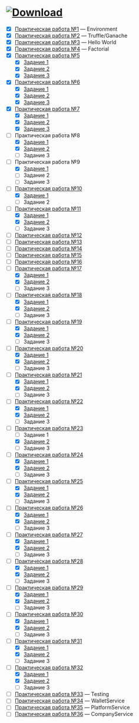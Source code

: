 # <a href="https://github.com/xttqd/obt/releases/download/latest/master.zip"><img alt="Download" src="https://custom-icon-badges.demolab.com/badge/-%D0%A1%D0%BA%D0%B0%D1%87%D0%B0%D1%82%D1%8C%20%D1%80%D0%B5%D0%BF%D0%BE%D0%B7%D0%B8%D1%82%D0%BE%D1%80%D0%B8%D0%B9-198754?style=for-the-badge&logo=download&logoColor=white"></a>


- [x] [Практическая работа №1](pdf/2024/Практическая%20работа%201.pdf) — Environment
- [x] [Практическая работа №2](pdf/2024/Практическая%20работа%202.pdf) — Truffle/Ganache
- [x] [Практическая работа №3](pdf/2024/Практическая%20работа%203.pdf) — Hello World
- [x] [Практическая работа №4](pdf/2024/Практическая%20работа%204.pdf) — Factorial
- [x] [Практическая работа №5](pdf/2024/Практическая%20работа%205.pdf)
    - [x] [Задание 1](contracts/5.1_DecimalToBinaryConverter.sol)
    - [x] [Задание 2](contracts/5.2_DecimalToHexConverter.sol)
    - [x] [Задание 3](contracts/5.3_BaseConverter.sol)
- [x] [Практическая работа №6](pdf/2024/Практическая%20работа%206.pdf)
    - [x] [Задание 1](contracts/6.1_Calculator.sol)
    - [x] [Задание 2](contracts/6.2_BitwiseCalculator.sol)
    - [x] [Задание 3](contracts/6.3_BitwiseCalculatorAdvanced.sol)
- [x] [Практическая работа №7](pdf/2024/Практическая%20работа%207.pdf)
    - [x] [Задание 1](contracts/7.1_Exponentiation.sol)
    - [x] [Задание 2](contracts/7.2_BitwiseShift.sol)
    - [x] [Задание 3](contracts/7.3_DateCalculator.sol) 
- [ ] Практическая работа №8
    - [x] [Задание 1](contracts/8_Note.sol)
    - [x] <a download href="https://github.com/xttqd/obt/raw/refs/heads/master/docs/2022/%D0%9F%D1%80%D0%B0%D0%BA%D1%82%D0%B8%D1%87%D0%B5%D1%81%D0%BA%D0%B0%D1%8F%2014.docx">Задание 2</a>
    - [ ] Задание 3
- [ ] Практическая работа №9
    - [x] [Задание 1](contracts/9_NewNote.sol)
    - [ ] Задание 2
    - [ ] Задание 3
- [ ] [Практическая работа №10](pdf/2024/Практическая%20работа%2010.pdf)
    - [x] [Задание 1](contracts/10_Greetings.sol)
    - [ ] Задание 2
- [ ] [Практическая работа №11](pdf/2024/Практическая%20работа%2011.pdf)
    - [x] [Задание 1](contracts/11_Voting.sol)
    - [x] <a download href="https://github.com/xttqd/obt/raw/refs/heads/master/docs/2022/%D0%9F%D1%80%D0%B0%D0%BA%D1%82%D0%B8%D1%87%D0%B5%D1%81%D0%BA%D0%B0%D1%8F%2032.docx">Задание 2</a>
    - [ ] Задание 3
- [ ] [Практическая работа №12](pdf/2024/Практическая%20работа%2012.pdf)
- [ ] [Практическая работа №13](pdf/2024/Практическая%20работа%2013.pdf)
- [ ] [Практическая работа №14](pdf/2024/Практическая%20работа%2014.pdf)
- [ ] [Практическая работа №15](pdf/2024/Практическая%20работа%2015.pdf)
- [ ] [Практическая работа №16](pdf/2024/Практическая%20работа%2016.pdf)
- [ ] [Практическая работа №17](pdf/2024/Практическая%20работа%2017.pdf)
    - [x] [Задание 1](contracts/17_Owner.sol)
    - [x] <a download href="https://github.com/xttqd/obt/raw/refs/heads/master/docs/2022/%D0%9F%D1%80%D0%B0%D0%BA%D1%82%D0%B8%D1%87%D0%B5%D1%81%D0%BA%D0%B0%D1%8F%2015.docx">Задание 2</a>
    - [ ] Задание 3
- [ ] [Практическая работа №18](pdf/2024/Практическая%20работа%2018.pdf)
    - [x] [Задание 1](contracts/18_Grades.sol)
    - [x] <a download href="https://github.com/xttqd/obt/raw/refs/heads/master/docs/2022/%D0%9F%D1%80%D0%B0%D0%BA%D1%82%D0%B8%D1%87%D0%B5%D1%81%D0%BA%D0%B0%D1%8F%2016.docx">Задание 2</a>
    - [ ] Задание 3
- [ ] [Практическая работа №19](pdf/2024/Практическая%20работа%2019.pdf)
    - [x] [Задание 1](contracts/19_Address.sol)
    - [x] <a download href="https://github.com/xttqd/obt/raw/refs/heads/master/docs/2022/%D0%9F%D1%80%D0%B0%D0%BA%D1%82%D0%B8%D1%87%D0%B5%D1%81%D0%BA%D0%B0%D1%8F%2017.docx">Задание 2</a>
    - [ ] Задание 3
- [ ] [Практическая работа №20](pdf/2024/Практическая%20работа%2020.pdf)
    - [x] [Задание 1](contracts/20_Voter.sol)
    - [x] <a download href="https://github.com/xttqd/obt/raw/refs/heads/master/docs/2022/%D0%9F%D1%80%D0%B0%D0%BA%D1%82%D0%B8%D1%87%D0%B5%D1%81%D0%BA%D0%B0%D1%8F%2018.docx">Задание 2</a>
    - [ ] Задание 3
- [ ] [Практическая работа №21](pdf/2024/Практическая%20работа%2021.pdf)
    - [x] [Задание 1](contracts/21_RandomSeven.sol)
    - [x] <a download href="https://github.com/xttqd/obt/raw/refs/heads/master/docs/2022/%D0%9F%D1%80%D0%B0%D0%BA%D1%82%D0%B8%D1%87%D0%B5%D1%81%D0%BA%D0%B0%D1%8F%2019.docx">Задание 2</a>
    - [ ] Задание 3
- [ ] [Практическая работа №22](pdf/2024/Практическая%20работа%2022.pdf)
    - [x] [Задание 1](contracts/22_RLottery.sol)
    - [x] <a download href="https://github.com/xttqd/obt/raw/refs/heads/master/docs/2022/%D0%9F%D1%80%D0%B0%D0%BA%D1%82%D0%B8%D1%87%D0%B5%D1%81%D0%BA%D0%B0%D1%8F%2020.docx">Задание 2</a>
    - [ ] Задание 3
- [ ] [Практическая работа №23](pdf/2024/Практическая%20работа%2023.pdf)
    - [ ] Задание 1
    - [x] <a download href="https://github.com/xttqd/obt/raw/refs/heads/master/docs/2022/%D0%9F%D1%80%D0%B0%D0%BA%D1%82%D0%B8%D1%87%D0%B5%D1%81%D0%BA%D0%B0%D1%8F%2021.docx">Задание 2</a>
    - [ ] Задание 3
- [ ] [Практическая работа №24](pdf/2024/Практическая%20работа%2024.pdf)
    - [x] [Задание 1](contracts/24_Dice_2.sol)
    - [x] <a download href="https://github.com/xttqd/obt/raw/refs/heads/master/docs/2022/%D0%9F%D1%80%D0%B0%D0%BA%D1%82%D0%B8%D1%87%D0%B5%D1%81%D0%BA%D0%B0%D1%8F%2022(%D0%94%D0%BE%D0%B4%D0%B5%D0%BB%D0%B0%D1%82%D1%8C).docx">Задание 2</a>
    - [ ] Задание 3
- [ ] [Практическая работа №25](pdf/2024/Практическая%20работа%2025.pdf)
    - [x] [Задание 1](contracts/25_DragonFarm.sol)
    - [x] <a download href="https://github.com/xttqd/obt/raw/refs/heads/master/docs/2022/%D0%9F%D1%80%D0%B0%D0%BA%D1%82%D0%B8%D1%87%D0%B5%D1%81%D0%BA%D0%B0%D1%8F%2023.docx">Задание 2</a>
    - [ ] Задание 3
- [ ] [Практическая работа №26](pdf/2024/Практическая%20работа%2026.pdf)
    - [x] [Задание 1](contracts/26_DragonForge.sol)
    - [x] <a download href="https://github.com/xttqd/obt/raw/refs/heads/master/docs/2022/%D0%9F%D1%80%D0%B0%D0%BA%D1%82%D0%B8%D1%87%D0%B5%D1%81%D0%BA%D0%B0%D1%8F%2024.docx">Задание 2</a>
    - [ ] Задание 3
- [ ] [Практическая работа №27](pdf/2024/Практическая%20работа%2027.pdf)
    - [x] [Задание 1](contracts/27_Transaction.sol)
    - [x] <a download href="https://github.com/xttqd/obt/raw/refs/heads/master/docs/2022/%D0%9F%D1%80%D0%B0%D0%BA%D1%82%D0%B8%D1%87%D0%B5%D1%81%D0%BA%D0%B0%D1%8F%2025.docx">Задание 2</a>
    - [ ] Задание 3
- [ ] [Практическая работа №28](pdf/2024/Практическая%20работа%2028.pdf)
    - [x] [Задание 1](contracts/28_Split.sol)
    - [x] <a download href="https://github.com/xttqd/obt/raw/refs/heads/master/docs/2022/%D0%9F%D1%80%D0%B0%D0%BA%D1%82%D0%B8%D1%87%D0%B5%D1%81%D0%BA%D0%B0%D1%8F%2026.docx">Задание 2</a>
    - [ ] Задание 3
- [ ] [Практическая работа №29](pdf/2024/Практическая%20работа%2029.pdf)
    - [x] [Задание 1](contracts/29_Donation.sol)
    - [x] <a download href="https://github.com/xttqd/obt/raw/refs/heads/master/docs/2022/%D0%9F%D1%80%D0%B0%D0%BA%D1%82%D0%B8%D1%87%D0%B5%D1%81%D0%BA%D0%B0%D1%8F%2027.docx">Задание 2</a>
    - [ ] Задание 3
- [ ] [Практическая работа №30](pdf/2024/Практическая%20работа%2030.pdf)
    - [x] [Задание 1](contracts/30_BankDeposit.sol)
    - [x] <a download href="https://github.com/xttqd/obt/raw/refs/heads/master/docs/2022/%D0%9F%D1%80%D0%B0%D0%BA%D1%82%D0%B8%D1%87%D0%B5%D1%81%D0%BA%D0%B0%D1%8F%2026.docx">Задание 2</a>
    - [ ] Задание 3
- [ ] [Практическая работа №31](pdf/2024/Практическая%20работа%2031.pdf)
    - [x] [Задание 1](contracts/31_Insurance.sol)
    - [x] <a download href="https://github.com/xttqd/obt/raw/refs/heads/master/docs/2022/%D0%9F%D1%80%D0%B0%D0%BA%D1%82%D0%B8%D1%87%D0%B5%D1%81%D0%BA%D0%B0%D1%8F%2029.docx">Задание 2</a>
    - [ ] Задание 3
- [ ] [Практическая работа №32](pdf/2024/Практическая%20работа%2032.pdf)
    - [x] [Задание 1](contracts/32_MyCoin.sol)
    - [x] <a download href="https://github.com/xttqd/obt/raw/refs/heads/master/docs/2022/%D0%9F%D1%80%D0%B0%D0%BA%D1%82%D0%B8%D1%87%D0%B5%D1%81%D0%BA%D0%B0%D1%8F%2030.docx">Задание 2</a>
    - [ ] Задание 3
- [ ] [Практическая работа №33](pdf/2024/Практическая%20работа%2033.pdf) — Testing
- [ ] [Практическая работа №34](pdf/2024/Практическая%20работа%2034.pdf) — WalletService
- [ ] [Практическая работа №35](pdf/2024/Практическая%20работа%2035.pdf) — PlatformService
- [ ] [Практическая работа №36](pdf/2024/Практическая%20работа%2036.pdf) — CompanyService
